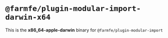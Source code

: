 # `@farmfe/plugin-modular-import-darwin-x64`

This is the **x86_64-apple-darwin** binary for `@farmfe/plugin-modular-import`
